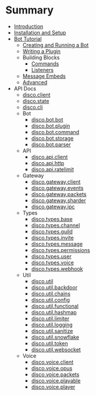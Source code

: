 # Summary

* [Introduction](README.md)
* [Installation and Setup](installation.md)
* [Bot Tutorial](bot_tutorial/intro.md)
  * [Creating and Running a Bot](bot_tutorial/first_steps.md)
  * [Writing a Plugin](bot_tutorial/writing_a_plugin.md)
  * Building Blocks
    * [Commands](bot_tutorial/building_block_commands.md)
    * [Listeners](bot_tutorial/building_block_listeners.md)
  * [Message Embeds](bot_tutorial/message_embeds.md)
  * [Advanced](bot_tutorial/advanced.md)
* API Docs
  * [disco.client](api/disco_client.md)
  * [disco.state](api/disco_state.md)
  * [disco.cli](api/disco_cli.md)
  * Bot
    * [disco.bot.bot](api/disco_bot_bot.md)
    * [disco.bot.plugin](api/disco_bot_plugin.md)
    * [disco.bot.command](api/disco_bot_command.md)
    * [disco.bot.storage](api/disco_bot_storage.md)
    * [disco.bot.parser](api/disco_bot_parser.md)
  * API
    * [disco.api.client](api/disco_api_client.md)
    * [disco.api.http](api/disco_api_http.md)
    * [disco.api.ratelimit](api/disco_api_ratelimit.md)
  * Gateway
    * [disco.gateway.client](api/disco_gateway_client.md)
    * [disco.gateway.events](api/disco_gateway_events.md)
    * [disco.gateway.packets](api/disco_gateway_packets.md)
    * [disco.gateway.sharder](api/disco_gateway_sharder.md)
    * [disco.gateway.ipc](api/disco_gateway_ipc.md)
  * Types
    * [disco.types.base](api/disco_types_base.md)
    * [disco.types.channel](api/disco_types_channel.md)
    * [disco.types.guild](api/disco_types_guild.md)
    * [disco.types.invite](api/disco_types_invite.md)
    * [disco.types.message](api/disco_types_message.md)
    * [disco.types.permissions](api/disco_types_permissions.md)
    * [disco.types.user](api/disco_types_user.md)
    * [disco.types.voice](api/disco_types_voice.md)
    * [disco.types.webhook](api/disco_types_webhook.md)
  * Util
    * [disco.util](api/disco_util.md)
    * [disco.util.backdoor](api/disco_util_backdoor.md)
    * [disco.util.chains](api/disco_util_chains.md)
    * [disco.util.config](api/disco_util_config.md)
    * [disco.util.functional](api/disco_util_functional.md)
    * [disco.util.hashmap](api/disco_util_hashmap.md)
    * [disco.util.limiter](api/disco_util_limiter.md)
    * [disco.util.logging](api/disco_util_logging.md)
    * [disco.util.sanitize](api/disco_util_sanitize.md)
    * [disco.util.snowflake](api/disco_util_snowflake.md)
    * [disco.util.token](api/disco_util_token.md)
    * [disco.util.websocket](api/disco_util_websocket.md)
  * Voice
    * [disco.voice.client](api/disco_voice_client.md)
    * [disco.voice.opus](api/disco_voice_opus.md)
    * [disco.voice.packets](api/disco_voice_packets.md)
    * [disco.voice.playable](api/disco_voice_playable.md)
    * [disco.voice.player](api/disco_voice_player.md)


